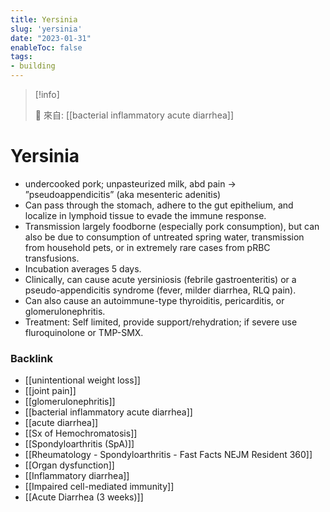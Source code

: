 ```yaml
---
title: Yersinia
slug: 'yersinia'
date: "2023-01-31"
enableToc: false
tags:
- building
---
```


> [!info]
>
> 🌱 來自: [[bacterial inflammatory acute diarrhea]]

# Yersinia

* undercooked pork; unpasteurized milk, abd pain → ”pseudoappendicitis” (aka mesenteric adenitis)
* Can pass through the stomach, adhere to the gut epithelium, and localize in lymphoid tissue to evade the immune response.
* Transmission largely foodborne (especially pork consumption), but can also be due to consumption of untreated spring water, transmission from household pets, or in extremely rare cases from pRBC transfusions.
* Incubation averages 5 days.
* Clinically, can cause acute yersiniosis (febrile gastroenteritis) or a pseudo-appendicitis syndrome (fever, milder diarrhea, RLQ pain).
* Can also cause an autoimmune-type thyroiditis, pericarditis, or glomerulonephritis.
* Treatment: Self limited, provide support/rehydration; if severe use fluroquinolone or TMP-SMX.
 

### Backlink

- [[unintentional weight loss]] 
- [[joint pain]] 
- [[glomerulonephritis]] 
- [[bacterial inflammatory acute diarrhea]] 
- [[acute diarrhea]] 
- [[Sx of Hemochromatosis]] 
- [[Spondyloarthritis (SpA)]] 
- [[Rheumatology - Spondyloarthritis - Fast Facts  NEJM Resident 360]] 
- [[Organ dysfunction]] 
- [[Inflammatory diarrhea]] 
- [[Impaired cell-mediated immunity]] 
- [[Acute Diarrhea (3 weeks)]] 
